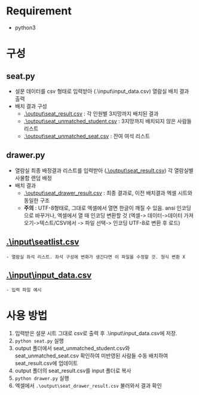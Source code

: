 # Requirement
 - python3 
  
# 구성
  ## seat.py 
   - 설문 데이터를 csv 형태로 입력받아 (.\input\input_data.csv) 열람실 배치 결과 출력
   - 배치 결과 구성
     - [.\output\seat_result.csv](output/seat_result.csv) : 각 인원별 3지망까지 배치된 결과
     - [.\output\seat_unmatched_student.csv](output/seat_unmatched_student.csv) : 3지망까지 배치되지 않은 사람들 리스트
     - [.\output\seat_unmatched_seat.csv](output/seat_unmatched_seat.csv) : 잔여 여석 리스트
  ## drawer.py 
   - 열람실 최종 배정결과 리스트를 입력받아 ([.\output\seat_result.csv](output/seat_result.csv)) 각 열람실별 사물함 랜덤 배정
   - 배치 결과
     - [.\output\seat_drawer_result.csv](output/seat_drawer_result.csv) : 최종 결과로, 이전 배치결과 엑셀 시트와 동일한 구조
     - **주의** : UTF-8형태로, 그대로 엑셀에서 열면 한글이 깨질 수 있음. ansi 인코딩으로 바꾸거나, 엑셀에서 열 때 인코딩 변환할 것 (엑셀-> 데이터->데이터 가져오기->텍스트/CSV에서 -> 파일 선택-> 인코딩 UTF-8로 변환 후 로드)
  ## [.\input\seatlist.csv](input/seatlist.csv) 
    - 열람실 좌석 리스트. 좌석 구성에 변화가 생긴다면 이 파일을 수정할 것. 형식 변환 X
  ## [.\input\input_data.csv](input/input_data.csv)
    - 입력 파일 예시

# 사용 방법
1. 입력받은 설문 시트 그대로 csv로 출력 후 .\input\input_data.csv에 저장. 
2. ``python seat.py``  실행
3. output 폴더에서 seat_unmatched_student.csv와 seat_unmatched_seat.csv 확인하여 미반영된 사람들 수동 배치하여 seat_result.csv에 업데이트
4. output 폴더의 seat_result.csv를 input 폴더로 복사
5. ``python drawer.py`` 실행
6. 엑셀에서 ``.\output\seat_drawer_result.csv`` 불러와서 결과 확인

